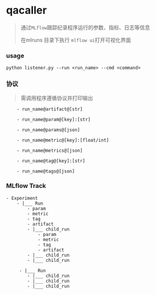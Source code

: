 # qacaller

> 通过```MLflow```跟踪纪录程序运行的参数、指标、日志等信息
>
>在mlruns 目录下执行 ```mlflow ui```打开可视化界面

### usage
```
python listener.py --run <run_name> --cmd <command>
```


### 协议
> 需调用程序遵循协议并打印输出
```
    - run_name@artifact@[str]
    
    - run_name@param@[key]:[str]
    
    - run_name@params@[json]
    
    - run_name@metric@[key]:[float/int]
    
    - run_name@metrics@[json]

    - run_name@tag@[key]:[str]

    - run_name@tags@[json]
```




### MLflow Track
```
- Experiment
    - |___ Run
        - param
        - metric
        - tag
        - artifact
        - |___ child_run
            - param
            - metric
            - tag
            - artifact
        - |___ child_run
        - |___ child_run

     - |___ Run
        - |___ child_run
        - |___ child_run
        - |___ child_run
```
